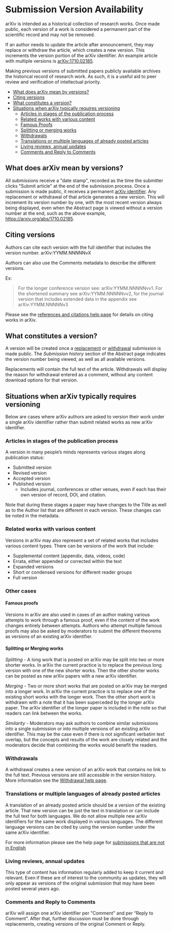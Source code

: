 # Submission Version Availability

arXiv is intended as a historical collection of research works. Once made public, each version of a work is considered a permanent part of the scientific record and may not be removed.

If an author needs to update the article after announcement, they may replace or withdraw the article, which creates a new version. This increments the version portion of the arXiv identifier. An example article with multiple versions is [arXiv:1710.02185](https://arxiv.org/abs/1710.02185).

Making previous versions of submitted papers publicly available archives the historical record of research work. As such, it is a useful aid to peer review and verification of intellectual priority.

- [What does arXiv mean by versions?](#versions)
- [Citing versions](#citing)
- [What constitutes a version?](#makeup)
- [Situations when arXiv typically requires versioning](#versioning_required)
	- [Articles in stages of the publication process](#stages)
	- [Related works with various content](#related)
	- [Famous Proofs](#famous)
	- [Splitting or merging works](#split)
	- [Withdrawals](#withdraw)
	- [Translations or multiple languages of already posted articles](#translation)
	- [Living reviews, annual updates](#reviews)
	- [Comments and Reply to Comments](#comments)

<span id="versions"></span>
## What does arXiv mean by versions?

All submissions receive a "date stamp", recorded as the time the submitter clicks "Submit article" at the end of the submission process. Once a submission is made public, it receives a permanent  [arXiv identifier](arxiv_identifier.md). Any replacement or withdrawal of that article generates a new version. This will increment its version number by one, with the most recent version always being displayed, even when the Abstract page is viewed without a version number at the end, such as the above example, https://arxiv.org/abs/1710.02185. 

<span id="citing"></span>
## Citing versions

Authors can cite each version with the full identifier that includes the version number. arXiv:YYMM.NNNNNvX

Authors can also use the Comments metadata to describe the different versions.

Ex:
> For the longer conference version see: arXiv:YYMM.NNNNNvv1. For the shortened summary see arXiv:YYMM.NNNNNvv2, for the journal version that includes extended data in the appendix see arXiv:YYMM.NNNNNv3

Please see the [references and citations help page](faq/references.md) for details on citing works in arXiv.

<span id="makeup"></span>
## What constitutes a version?

A version will be created once a [replacement](replace.md) or
[withdrawal](withdraw.md) submission is made public. The _Submission history_ section of the Abstract page indicates the version number being viewed, as well as all available versions.

Replacements will contain the full text of the article. Withdrawals will display the reason for withdrawal entered as a comment, without any content download options for that version.

<span id="versioning_required"></span>
## Situations when arXiv typically requires versioning

Below are cases where arXiv authors are asked to version their work under a single arXiv identifier rather than submit related works as new arXiv identifier.

<span id="stages"></span>
### Articles in stages of the publication process

A version in many people’s minds represents various stages along publication status:

- Submitted version
- Revised version
- Accepted version
- Published version
  - Includes journal, conferences or other venues, even if each has their own version of record, DOI, and citation.

Note that during these stages a paper may have changes to the Title as well as to the Author list that are different in each version. These changes can be noted in the metadata.

<span id="related"></span> 
### Related works with various content

Versions in arXiv may also represent a set of related works that includes various content types. There can be versions of the work that include:

- Supplemental content (appendix, data, videos, code)
- Errata, either appended or corrected within the text
- Expanded versions
- Short or condensed versions for different reader groups
- Full version
 
### Other cases

<span id="famous"></span> 
#### Famous proofs

<span id="split"></span>
Versions in arXiv are also used in cases of an author making various attempts to work through a famous proof, even if the content of the work changes entirely between attempts. Authors who attempt multiple famous proofs may also be asked by moderators to submit the different theorems as versions of an existing arXiv identifier.
 
#### Splitting or Merging works

*Splitting* - A long work that is posted on arXiv may be split into two or more shorter works. In arXiv the current practice is to replace the previous long version with one of the new shorter works. Then the other shorter works can be posted as new arXiv papers with a new arXiv identifier.

*Merging* - Two or more short works that are posted on arXiv may be merged into a longer work. In arXiv the current practice is to replace one of the existing short works with the longer work. Then the other short work is withdrawn with a note that it has been superceded by the longer arXiv paper. The arXiv identifier of the longer paper is included in the note so that readers can link between the works.

*Similarity* - Moderators may ask authors to combine similar submissions into a single submission or into multiple versions of an existing arXiv identifier. This may be the case even if there is not significant verbatim text overlap, but the concepts and results of the work are closely related and the moderators decide that combining the works would benefit the readers.

<span id="withdraw"></span>
### Withdrawals

A withdrawal creates a new version of an arXiv work that contains no link to the full text. Previous versions are still accessible in the version history. More information see the [Withdrawal help page](withdraw.md).
 
<span id="translation"></span>
### Translations or multiple languages of already posted articles

A translation of an already posted article should be a version of the existing article. That new version can be just the text in translation or can include the full text for both languages. We do not allow multiple new arXiv identifiers for the same work displayed in various languages. The different language versions can be cited by using the version number under the same arXiv identifier.

For more information please see the help page for [submissions that are not in English](faq/multilang.md)

<span id="reviews"></span> 
### Living reviews, annual updates

This type of content has information regularly added to keep it current and relevant. Even if these are of interest to the community as updates, they will only appear as versions of the original submission that may have been posted several years ago. 

<span id="comments"></span>
### Comments and Reply to Comments
arXiv will assign one arXiv identifier per "Comment" and per “Reply to Comment”. After that, further discussion must be done through replacements, creating versions of the original Comment or Reply.



 
